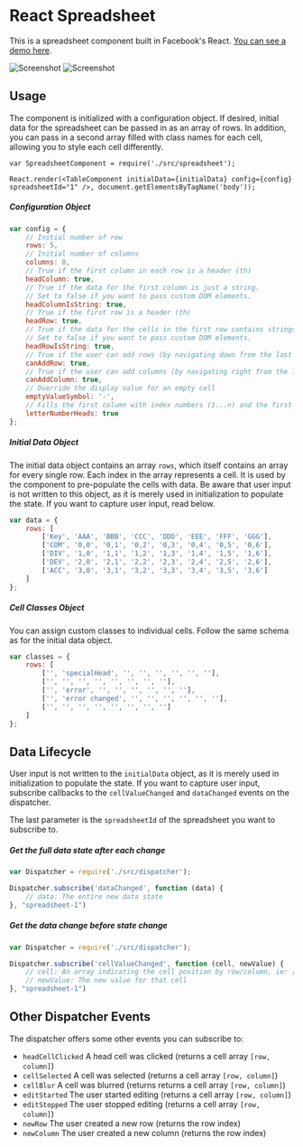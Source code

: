 # React Spreadsheet
This is a spreadsheet component built in Facebook's React. [You can see a demo here](http://felixrieseberg.github.io/React-Spreadsheet-Component/).

![Screenshot](https://raw.githubusercontent.com/felixrieseberg/React-Spreadsheet-Component/master/example/.reactspreadsheet.gif)
![Screenshot](https://raw.githubusercontent.com/felixrieseberg/React-Spreadsheet-Component/master/example/.reactspreadsheet2.gif)


## Usage
The component is initialized with a configuration object. If desired, initial data for the spreadsheet can be passed in as an array of rows. In addition, you can pass in a second array filled with class names for each cell, allowing you to style each cell differently.

```
var SpreadsheetComponent = require('./src/spreadsheet');

React.render(<TableComponent initialData={initialData} config={config} spreadsheetId="1" />, document.getElementsByTagName('body'));
```

##### Configuration Object
```js
var config = {
    // Initial number of row
    rows: 5,
    // Initial number of columns
    columns: 8,
    // True if the first column in each row is a header (th)
    headColumn: true,
    // True if the data for the first column is just a string.
    // Set to false if you want to pass custom DOM elements.
    headColumnIsString: true,
    // True if the first row is a header (th)
    headRow: true,
    // True if the data for the cells in the first row contains strings.
    // Set to false if you want to pass custom DOM elements.
    headRowIsString: true,
    // True if the user can add rows (by navigating down from the last row)
    canAddRow: true,
    // True if the user can add columns (by navigating right from the last column)
    canAddColumn: true,
    // Override the display value for an empty cell
    emptyValueSymbol: '-',
    // Fills the first column with index numbers (1...n) and the first row with index letters (A...ZZZ)
    letterNumberHeads: true
};
```

##### Initial Data Object
The initial data object contains an array `rows`, which itself contains an array for every single row. Each index in the array represents a cell. It is used by the component to pre-populate the cells with data. Be aware that user input is not written to this object, as it is merely used in initialization to populate the state. If you want to capture user input, read below.

```js
var data = {
    rows: [
        ['Key', 'AAA', 'BBB', 'CCC', 'DDD', 'EEE', 'FFF', 'GGG'],
        ['COM', '0,0', '0,1', '0,2', '0,3', '0,4', '0,5', '0,6'],
        ['DIV', '1,0', '1,1', '1,2', '1,3', '1,4', '1,5', '1,6'],
        ['DEV', '2,0', '2,1', '2,2', '2,3', '2,4', '2,5', '2,6'],
        ['ACC', '3,0', '3,1', '3,2', '3,3', '3,4', '3,5', '3,6']
    ]
};
```

##### Cell Classes Object
You can assign custom classes to individual cells. Follow the same schema as for the initial data object.

```js
var classes = {
    rows: [
        ['', 'specialHead', '', '', '', '', '', ''],
        ['', '', '', '', '', '', '', ''],
        ['', 'error', '', '', '', '', '', ''],
        ['', 'error changed', '', '', '', '', '', ''],
        ['', '', '', '', '', '', '', '']
    ]
};
```

## Data Lifecycle
User input is not written to the `initialData` object, as it is merely used in initialization to populate the state. If you want to capture user input, subscribe callbacks to the `cellValueChanged` and `dataChanged` events on the dispatcher.

The last parameter is the `spreadsheetId` of the spreadsheet you want to subscribe to.

##### Get the full data state after each change
```js
var Dispatcher = require('./src/dispatcher');

Dispatcher.subscribe('dataChanged', function (data) {
    // data: The entire new data state
}, "spreadsheet-1")
```
##### Get the data change before state change
```js
var Dispatcher = require('./src/dispatcher');

Dispatcher.subscribe('cellValueChanged', function (cell, newValue) {
    // cell: An array indicating the cell position by row/column, ie: [1,1]
    // newValue: The new value for that cell
}, "spreadsheet-1")
```

## Other Dispatcher Events
The dispatcher offers some other events you can subscribe to:
 * `headCellClicked` A head cell was clicked (returns a cell array `[row, column]`)
 * `cellSelected` A cell was selected (returns a cell array `[row, column]`)
 * `cellBlur` A cell was blurred (returns returns a cell array `[row, column]`)
 * `editStarted` The user started editing (returns a cell array `[row, column]`)
 * `editStopped` The user stopped editing (returns a cell array `[row, column]`)
 * `newRow` The user created a new row (returns the row index)
 * `newColumn` The user created a new column (returns the row index)
